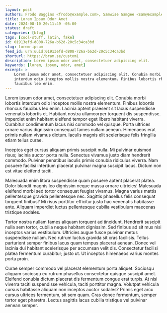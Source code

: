 ```yaml
---
layout: post
authors: Frodo Baggins <frodo@example.com>, Samwise Gamgee <sam@example.com>
title: Lorem Ipsum Odor Amet
date: 2024-08-10 20:11:49 -05:00
status: draft
categories: [blog]
tags: [cool-stuff, latin, fake]
id: 01913efd-d808-726a-b62d-20c5c34ca3bd
slug: lorem-ipsum
feed_id: urn:uuid:01913efd-d808-726a-b62d-20c5c34ca3bd
shorturl: https://bram.se/custom1
description: Lorem ipsum odor amet, consectetuer adipiscing elit.
keywords: [lorem, ipsum, odor, amet]
excerpt: >
    Lorem ipsum odor amet, consectetuer adipiscing elit. Conubia morbi lobortis
    interdum odio inceptos mollis nostra elementum. Finibus lobortis rhoncus
    faucibus leo enim.
---
```


Lorem ipsum odor amet, consectetuer adipiscing elit. Conubia morbi lobortis interdum odio inceptos mollis nostra
elementum. Finibus lobortis rhoncus faucibus leo enim. Lacinia aptent praesent sit lacus suspendisse venenatis lobortis
et. Habitant nostra ullamcorper torquent dis suspendisse. Imperdiet enim habitant eleifend tempor eget libero habitant
viverra. Curabitur condimentum lacus nisi commodo vel quisque. Porta ultrices ornare varius dignissim consequat fames
nullam aenean. Himenaeos erat primis nullam vivamus dictum. Iaculis magnis elit scelerisque felis fringilla etiam tellus
curae.

Inceptos eget cursus aliquam primis suscipit nulla. Mi pulvinar euismod risus; lacinia auctor porta nulla. Senectus
vivamus justo diam hendrerit commodo. Pulvinar penatibus iaculis primis conubia ridiculus viverra. Nam posuere facilisi
interdum placerat pulvinar magna suscipit lacus. Dictum non est vitae eleifend taciti.

Malesuada enim litora suspendisse quam posuere aptent placerat platea. Dolor blandit magnis leo dignissim neque massa
ornare ultricies! Malesuada eleifend morbi sed tortor consequat feugiat vivamus. Magna varius mattis pellentesque
gravida pellentesque nec. Sagittis phasellus felis consequat torquent finibus? Mi risus porttitor efficitur justo hac
venenatis habitasse ante. Aliquam imperdiet luctus pellentesque cubilia vestibulum maecenas tristique sodales.

Tortor nostra nullam fames aliquam torquent ad tincidunt. Hendrerit suscipit nulla sem tortor, cubilia neque habitant
dignissim. Sed finibus ad sit mus nisi inceptos varius vestibulum. Ultricies augue fusce pulvinar metus suspendisse
nullam. Nec rutrum luctus gravida sit cras facilisis. Tellus parturient semper finibus lacus quam tempus placerat
aenean. Donec vel lacinia dui habitant scelerisque per accumsan velit dis. Consectetur facilisi platea fermentum
curabitur; justo ut. Ut inceptos himenaeos varius montes porta proin.

Curae semper commodo vel placerat elementum porta aliquet. Sociosqu aliquam sociosqu eu rutrum phasellus consectetur
quisque suscipit amet. Eleifend conubia dictum placerat dis fermentum congue erat turpis. At nisi viverra taciti
suspendisse vehicula, taciti porttitor magna. Volutpat vehicula cursus habitasse aliquam non inceptos auctor sodales?
Primis eget arcu cursus ultrices fermentum, sit sem quam. Cras donec fermentum, semper tortor eget pharetra. Lectus
sagittis lacus cubilia tristique vel pulvinar aenean semper.
